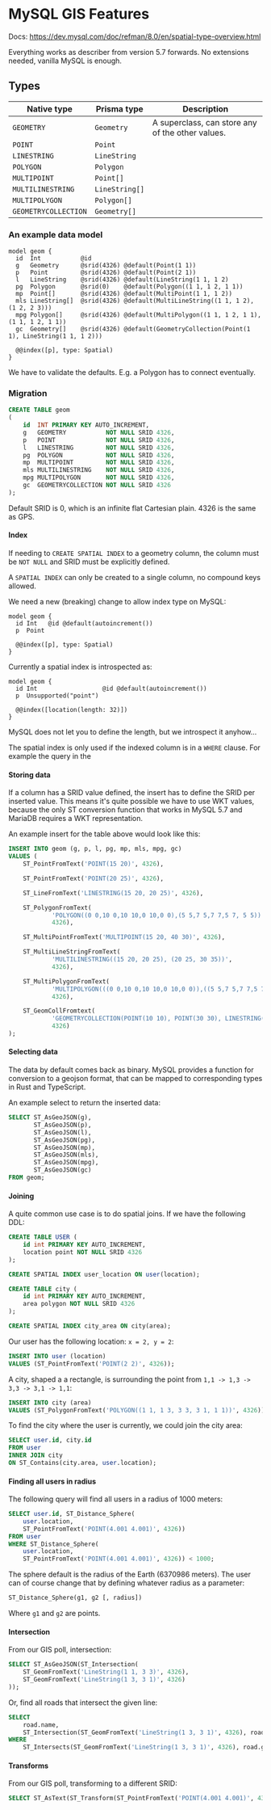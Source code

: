 # MySQL GIS Features

Docs: https://dev.mysql.com/doc/refman/8.0/en/spatial-type-overview.html

Everything works as describer from version 5.7 forwards. No extensions
needed, vanilla MySQL is enough.

## Types

| Native type          | Prisma type    | Description                                      |
|----------------------|----------------|--------------------------------------------------|
| `GEOMETRY`           | `Geometry`     | A superclass, can store any of the other values. |
| `POINT`              | `Point`        |                                                  |
| `LINESTRING`         | `LineString`   |                                                  |
| `POLYGON`            | `Polygon`      |                                                  |
| `MULTIPOINT`         | `Point[]`      |                                                  |
| `MULTILINESTRING`    | `LineString[]` |                                                  |
| `MULTIPOLYGON`       | `Polygon[]`    |                                                  |
| `GEOMETRYCOLLECTION` | `Geometry[]`   |                                                  |

### An example data model

```prisma
model geom {
  id  Int           @id
  g   Geometry      @srid(4326) @default(Point(1 1))
  p   Point         @srid(4326) @default(Point(2 1))
  l   LineString    @srid(4326) @default(LineString(1 1, 1 2)
  pg  Polygon       @srid(0)    @default(Polygon((1 1, 1 2, 1 1))
  mp  Point[]       @srid(4326) @default(MultiPoint(1 1, 1 2))
  mls LineString[]  @srid(4326) @default(MultiLineString((1 1, 1 2), (1 2, 2 3)))
  mpg Polygon[]     @srid(4326) @default(MultiPolygon((1 1, 1 2, 1 1), (1 1, 1 2, 1 1))
  gc  Geometry[]    @srid(4326) @default(GeometryCollection(Point(1 1), LineString(1 1, 1 2)))

  @@index([p], type: Spatial)
}
```

We have to validate the defaults. E.g. a Polygon has to connect
eventually.

### Migration

```sql
CREATE TABLE geom
(
    id  INT PRIMARY KEY AUTO_INCREMENT,
    g   GEOMETRY           NOT NULL SRID 4326,
    p   POINT              NOT NULL SRID 4326,
    l   LINESTRING         NOT NULL SRID 4326,
    pg  POLYGON            NOT NULL SRID 4326,
    mp  MULTIPOINT         NOT NULL SRID 4326,
    mls MULTILINESTRING    NOT NULL SRID 4326,
    mpg MULTIPOLYGON       NOT NULL SRID 4326,
    gc  GEOMETRYCOLLECTION NOT NULL SRID 4326
);
```

Default SRID is 0, which is an infinite flat Cartesian plain. 4326 is
the same as GPS.

#### Index

If needing to `CREATE SPATIAL INDEX` to a geometry column, the column
must be `NOT NULL` and SRID must be explicitly defined.

A `SPATIAL INDEX` can only be created to a single column, no compound
keys allowed.

We need a new (breaking) change to allow index type on MySQL:

```prisma
model geom {
  id Int   @id @default(autoincrement())
  p  Point

  @@index([p], type: Spatial)
}
```

Currently a spatial index is introspected as:

```prisma
model geom {
  id Int                  @id @default(autoincrement())
  p  Unsupported("point")

  @@index([location(length: 32)])
}
```

MySQL does not let you to define the length, but we introspect it anyhow...

The spatial index is only used if the indexed column is in a `WHERE` clause. For example the query in the 

#### Storing data

If a column has a SRID value defined, the insert has to define the
SRID per inserted value. This means it's quite possible we have to use
WKT values, because the only ST conversion function that works in
MySQL 5.7 and MariaDB requires a WKT representation.

An example insert for the table above would look like this:

```sql
INSERT INTO geom (g, p, l, pg, mp, mls, mpg, gc)
VALUES (
    ST_PointFromText('POINT(15 20)', 4326),

    ST_PointFromText('POINT(20 25)', 4326),

    ST_LineFromText('LINESTRING(15 20, 20 25)', 4326),

    ST_PolygonFromText(
            'POLYGON((0 0,10 0,10 10,0 10,0 0),(5 5,7 5,7 7,5 7, 5 5))',
            4326),

    ST_MultiPointFromText('MULTIPOINT(15 20, 40 30)', 4326),

    ST_MultiLineStringFromText(
            'MULTILINESTRING((15 20, 20 25), (20 25, 30 35))',
            4326),

    ST_MultiPolygonFromText(
            'MULTIPOLYGON(((0 0,10 0,10 10,0 10,0 0)),((5 5,7 5,7 7,5 7, 5 5)))',
            4326),

    ST_GeomCollFromtext(
            'GEOMETRYCOLLECTION(POINT(10 10), POINT(30 30), LINESTRING(15 15, 20 20))',
            4326)
);
```

#### Selecting data

The data by default comes back as binary. MySQL provides a function
for conversion to a geojson format, that can be mapped to
corresponding types in Rust and TypeScript.

An example select to return the inserted data:

```sql
SELECT ST_AsGeoJSON(g),
       ST_AsGeoJSON(p),
       ST_AsGeoJSON(l),
       ST_AsGeoJSON(pg),
       ST_AsGeoJSON(mp),
       ST_AsGeoJSON(mls),
       ST_AsGeoJSON(mpg),
       ST_AsGeoJSON(gc)
FROM geom;
```

#### Joining

A quite common use case is to do spatial joins. If we have the
following DDL:

```sql
CREATE TABLE USER (
    id int PRIMARY KEY AUTO_INCREMENT,
    location point NOT NULL SRID 4326
);

CREATE SPATIAL INDEX user_location ON user(location);

CREATE TABLE city (
    id int PRIMARY KEY AUTO_INCREMENT,
    area polygon NOT NULL SRID 4326
);

CREATE SPATIAL INDEX city_area ON city(area);
```

Our user has the following location: `x = 2, y = 2`:

```sql
INSERT INTO user (location)
VALUES (ST_PointFromText('POINT(2 2)', 4326));
```

A city, shaped a a rectangle, is surrounding the point from `1,1 ->
1,3 -> 3,3 -> 3,1 -> 1,1`:

```sql
INSERT INTO city (area)
VALUES (ST_PolygonFromText('POLYGON((1 1, 1 3, 3 3, 3 1, 1 1))', 4326));
```

To find the city where the user is currently, we could join the city
area:

```sql
SELECT user.id, city.id
FROM user
INNER JOIN city
ON ST_Contains(city.area, user.location);
```


#### Finding all users in radius

The following query will find all users in a radius of 1000 meters:

```sql
SELECT user.id, ST_Distance_Sphere(
    user.location,
    ST_PointFromText('POINT(4.001 4.001)', 4326))
FROM user
WHERE ST_Distance_Sphere(
    user.location,
    ST_PointFromText('POINT(4.001 4.001)', 4326)) < 1000;
```

The sphere default is the radius of the Earth (6370986 meters). The user
can of course change that by defining whatever radius as a parameter:

```sql
ST_Distance_Sphere(g1, g2 [, radius])
```

Where `g1` and `g2` are points.

#### Intersection

From our GIS poll, intersection:

```sql
SELECT ST_AsGeoJSON(ST_Intersection(
    ST_GeomFromText('LineString(1 1, 3 3)', 4326),
    ST_GeomFromText('LineString(1 3, 3 1)', 4326)
));
```

Or, find all roads that intersect the given line:

```sql
SELECT
    road.name,
    ST_Intersection(ST_GeomFromText('LineString(1 3, 3 1)', 4326), road.geom)
WHERE
    ST_Intersects(ST_GeomFromText('LineString(1 3, 3 1)', 4326), road.geom);
```

#### Transforms

From our GIS poll, transforming to a different SRID:

```sql
SELECT ST_AsText(ST_Transform(ST_PointFromText('POINT(4.001 4.001)', 4326), 4123));
```
